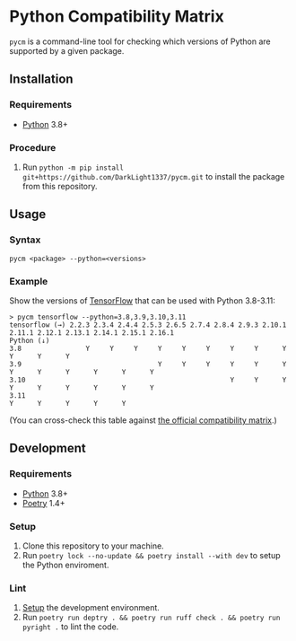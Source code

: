 # Python Compatibility Matrix

`pycm` is a command-line tool for checking which versions of Python are supported by a given package.

## Installation

### Requirements

- [Python](https://www.python.org/) 3.8+

### Procedure

1. Run `python -m pip install git+https://github.com/DarkLight1337/pycm.git` to install the package from this repository.

## Usage

### Syntax

```
pycm <package> --python=<versions>
```

### Example

Show the versions of [TensorFlow](https://tensorflow.org/) that can be used with Python 3.8-3.11:

``` 
> pycm tensorflow --python=3.8,3.9,3.10,3.11
tensorflow (→) 2.2.3 2.3.4 2.4.4 2.5.3 2.6.5 2.7.4 2.8.4 2.9.3 2.10.1 2.11.1 2.12.1 2.13.1 2.14.1 2.15.1 2.16.1
Python (↓)
3.8                Y     Y     Y     Y     Y     Y     Y     Y      Y      Y      Y      Y
3.9                                  Y     Y     Y     Y     Y      Y      Y      Y      Y      Y      Y      Y
3.10                                                   Y     Y      Y      Y      Y      Y      Y      Y      Y
3.11                                                                              Y      Y      Y      Y      Y
```

(You can cross-check this table against [the official compatibility matrix](https://www.tensorflow.org/install/source#tested_build_configurations).)

## Development

### Requirements

- [Python](https://www.python.org/) 3.8+
- [Poetry](https://python-poetry.org/) 1.4+

### Setup

1. Clone this repository to your machine.
2. Run `poetry lock --no-update && poetry install --with dev` to setup the Python enviroment.

### Lint

1. [Setup](#setup) the development environment.
2. Run `poetry run deptry . && poetry run ruff check . && poetry run pyright .` to lint the code.

